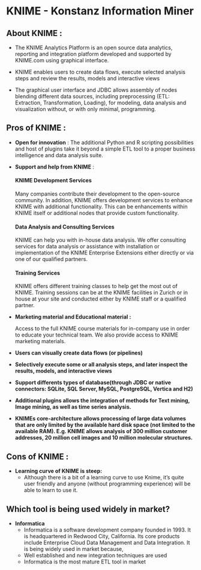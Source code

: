# KNIME -  Konstanz Information Miner

## About KNIME :
         
   - The KNIME Analytics Platform is an open source data analytics, reporting and integration platform developed and supported by KNIME.com using graphical interface.

   - KNIME enables users to create data flows, execute selected analysis steps and review the results, models and interactive views
   - The graphical user interface and JDBC allows assembly of nodes blending different data sources, including preprocessing (ETL: Extraction, Transformation, Loading), for modeling, data analysis and visualization without, or with only minimal, programming.

## Pros of KNIME :
              
- **Open for innovation**     : 
     The additional Python and R scripting possibilities and host of plugins take it beyond a simple ETL tool to a proper       business intelligence and data analysis suite. 

    
- **Support and help from KNIME** :
  #### KNIME Development Services
  Many companies contribute their development to the open-source community. In addition, KNIME offers development services to enhance KNIME with additional functionality. This can be enhancements within KNIME itself or additional nodes that provide custom functionality. 
  #### Data Analysis and Consulting Services
  KNIME can help you with in-house data analysis. We offer consulting services for data analysis or assistance with installation or implementation of the KNIME Enterprise Extensions either directly or via one of our qualified partners.
  #### Training Services
  KNIME offers different training classes to help get the most out of KNIME. Training sessions can be at the KNIME facilities in Zurich or in house at your site and conducted either by KNIME staff or a qualified partner.

   
- **Marketing material and Educational material :**  

    Access to the full KNIME course materials for in-company use in order to educate your technical team. We also provide access to KNIME marketing materials.

- **Users can visually create data flows (or pipelines)**

- **Selectively execute some or all analysis steps, and later inspect the results, models, and interactive views**

- **Support differents types of database(through JDBC or native connectors: SQLite, SQL Server, MySQL, PostgreSQL, Vertica and H2)**

- **Additional plugins allows the integration of methods for Text mining, Image mining, as well as time series analysis.**

- **KNIMEs core-architecture allows processing of large data volumes that are only limited by the available hard disk space (not limited to the available RAM). E.g. KNIME allows analysis of 300 million customer addresses, 20 million cell images and 10 million molecular structures.**
    

## Cons of KNIME :

- **Learning curve of KNIME is steep:**
  - Although there is a bit of a learning curve to use Knime, it’s quite user friendly and anyone (without programming experience) will be able to learn to use it.

## Which tool is being used widely in market?
- **Informatica**
  - Informatica is a software development company founded in 1993. It is headquartered in Redwood City, California. Its core products include Enterprise Cloud Data Management and Data Integration. It is being widely used in market because,
   - Well established and new integration techniques are used
   - Informatica is the most mature ETL tool in market







